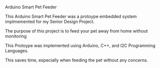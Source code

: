 Arduino Smart Pet Feeder


This Arduino Smart Pet Feeder was a protoype embedded system implmemented for my Senior Design Project.


The purpose of this project is to feed your pet away from home without monitoring


This Protoype was implemented using Arduino, C++, and I2C Programming Languages. 


This saves time, especially when feeding the pet without any concerns. 

